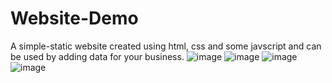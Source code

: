 # Website-Demo
A simple-static website created using html, css and some javscript and can be used by adding data for your business.
![image](https://user-images.githubusercontent.com/100020434/175775703-5b2ffcfd-8c28-4450-84bd-8d75e33ef122.png)
![image](https://user-images.githubusercontent.com/100020434/175775724-c9e133a4-9645-4514-92e5-46851179c776.png)
![image](https://user-images.githubusercontent.com/100020434/175775737-1f8071eb-0d57-44b6-972e-ecd90622c348.png)
![image](https://user-images.githubusercontent.com/100020434/175775774-cc4512d4-8f51-4802-9316-b6c3881955ed.png)
